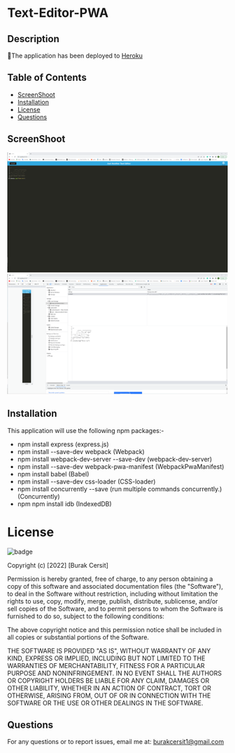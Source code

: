 # Text-Editor-PWA

## Description


🚀The application has been deployed to [Heroku](https://serene-springs-99158.herokuapp.com/)


## Table of Contents

- [ScreenShoot](#ScreenShoot)
- [Installation](#installation)
- [License](#license)
- [Questions](#questions)


## ScreenShoot
![image](./client/src/images/Screenshot%202023-01-20%20224646.png)
![image](./client/src/images/Screenshot%202023-01-20%20224827.png)


## Installation
This application will use the following npm packages:-

  * npm install express (express.js)
  * npm install --save-dev webpack (Webpack)
  * npm install webpack-dev-server --save-dev (webpack-dev-server)
  * npm install --save-dev webpack-pwa-manifest (WebpackPwaManifest)
  * npm install babel (Babel)
  * npm install --save-dev css-loader (CSS-loader)
  * npm install concurrently --save (run multiple commands concurrently.) (Concurrently)
  * npm npm install idb (IndexedDB)

# License

![badge](https://img.shields.io/badge/license-MIT-orange)
   
Copyright (c) [2022] [Burak Cersit]

Permission is hereby granted, free of charge, to any person obtaining a copy of this software and associated documentation files (the "Software"), to deal in the Software without restriction, including without limitation the rights to use, copy, modify, merge, publish, distribute, sublicense, and/or sell copies of the Software, and to permit persons to whom the Software is furnished to do so, subject to the following conditions:

The above copyright notice and this permission notice shall be included in all copies or substantial portions of the Software.

THE SOFTWARE IS PROVIDED "AS IS", WITHOUT WARRANTY OF ANY KIND, EXPRESS OR IMPLIED, INCLUDING BUT NOT LIMITED TO THE WARRANTIES OF MERCHANTABILITY, FITNESS FOR A PARTICULAR PURPOSE AND NONINFRINGEMENT. IN NO EVENT SHALL THE AUTHORS OR COPYRIGHT HOLDERS BE LIABLE FOR ANY CLAIM, DAMAGES OR OTHER LIABILITY, WHETHER IN AN ACTION OF CONTRACT, TORT OR OTHERWISE, ARISING FROM, OUT OF OR IN CONNECTION WITH THE SOFTWARE OR THE USE OR OTHER DEALINGS IN THE SOFTWARE.


## Questions

For any questions or to report issues, email me at: burakcersit1@gmail.com